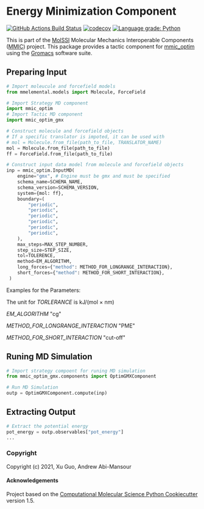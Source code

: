 # Energy Minimization Component

[//]: # (Badges)
[![GitHub Actions Build Status](https://github.com/MolSSI/mmic_optim_gmx/workflows/CI/badge.svg)](https://github.com/MolSSI/mmic_optim_gmx/actions?query=workflow%3ACI)
[![codecov](https://codecov.io/gh/MolSSI/mmic_optim_gmx/branch/main/graph/badge.svg)](https://codecov.io/gh/MolSSI/mmic_optim_gmx/branch/main)
[![Language grade: Python](https://img.shields.io/lgtm/grade/python/g/MolSSI/mmic_optim_gmx.svg?logo=lgtm&logoWidth=18)](https://lgtm.com/projects/g/MolSSI/mmic_optim_gmx/context:python)


This is part of the [MolSSI](https://molssi.org) Molecular Mechanics Interoperable Components ([MMIC](https://github.com/MolSSI/mmic)) project. This package provides a tactic component for [mmic_optim](https://github.com/MolSSI/mmic_optim) using the [Gromacs](http://www.gromacs.org) software suite.

## Preparing Input
```python
# Import moleucule and forcefield models
from mmelemental.models import Molecule, ForceField

# Import Strategy MD component
import mmic_optim
# Import Tactic MD component 
import mmic_optim_gmx

# Construct molecule and forcefield objects
# If a specific translator is impoted, it can be used with  
# mol = Molecule.from_file(path_to_file, TRANSLATOR_NAME)
mol = Molecule.from_file(path_to_file)
ff = ForceField.from_file(path_to_file)

# Construct input data model from molecule and forcefield objects
inp = mmic_optim.InputMD(
	engine="gmx", # Engine must be gmx and must be specified
    schema_name=SCHEMA_NAME,
    schema_version=SCHEMA_VERSION,
    system={mol: ff},
    boundary=(
        "periodic",
        "periodic",
        "periodic",
        "periodic",
        "periodic",
        "periodic",
    ),
    max_steps=MAX_STEP_NUMBER,
    step_size=STEP_SIZE,
    tol=TOLERENCE,
    method=EM_ALGORITHM,
    long_forces={"method": METHOD_FOR_LONGRANGE_INTERACTION},
    short_forces={"method": METHOD_FOR_SHORT_INTERACTION},
 )

```
Examples for the Parameters:

The unit for *TORLERANCE* is kJ/(mol $\times$ nm)

*EM_ALGORITHM*  "cg"

*METHOD_FOR_LONGRANGE_INTERACTION*  "PME"

*METHOD_FOR_SHORT_INTERACTION*  "cut-off"

## Runing MD Simulation
```python
# Import strategy compoent for runing MD simulation
from mmic_optim_gmx.components import OptimGMXComponent

# Run MD Simulation
outp = OptimGMXComponent.compute(inp)
```

## Extracting Output
```python
# Extract the potential energy 
pot_energy = outp.observables["pot_energy"]
...
```

### Copyright

Copyright (c) 2021, Xu Guo, Andrew Abi-Mansour


#### Acknowledgements
 
Project based on the 
[Computational Molecular Science Python Cookiecutter](https://github.com/molssi/cookiecutter-cms) version 1.5.
